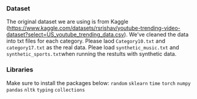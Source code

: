 ### Dataset
The original dataset we are using is from Kaggle (https://www.kaggle.com/datasets/rsrishav/youtube-trending-video-dataset?select=US_youtube_trending_data.csv). We've cleaned the data into txt files for each category. Please laod `Category10.txt` and `category17.txt` as the real data. Pleae load `synthetic_music.txt` and `synthetic_sports.txt`when running the restults with synthetic data. 

### Libraries
Make sure to install the packages below:
`random`
`sklearn`
`time`
`torch`
`numpy`
`pandas`
`nltk` 
`typing`
`collections`